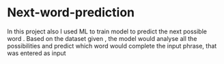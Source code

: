 # Next-word-prediction
In this project also I used ML to train model to predict the next possible word . Based on the dataset given , the model would analyse all the possibilities and predict which word would complete the input phrase, that was entered as input
